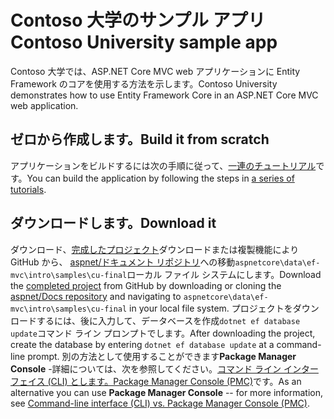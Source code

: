 # <a name="contoso-university-sample-app"></a><span data-ttu-id="11230-101">Contoso 大学のサンプル アプリ</span><span class="sxs-lookup"><span data-stu-id="11230-101">Contoso University sample app</span></span>

<span data-ttu-id="11230-102">Contoso 大学では、ASP.NET Core MVC web アプリケーションに Entity Framework のコアを使用する方法を示します。</span><span class="sxs-lookup"><span data-stu-id="11230-102">Contoso University demonstrates how to use Entity Framework Core in an ASP.NET Core MVC web application.</span></span>

## <a name="build-it-from-scratch"></a><span data-ttu-id="11230-103">ゼロから作成します。</span><span class="sxs-lookup"><span data-stu-id="11230-103">Build it from scratch</span></span>

<span data-ttu-id="11230-104">アプリケーションをビルドするには次の手順に従って、[一連のチュートリアル](https://docs.microsoft.com/aspnet/core/data/ef-mvc/intro)です。</span><span class="sxs-lookup"><span data-stu-id="11230-104">You can build the application by following the steps in [a series of tutorials](https://docs.microsoft.com/aspnet/core/data/ef-mvc/intro).</span></span>

## <a name="download-it"></a><span data-ttu-id="11230-105">ダウンロードします。</span><span class="sxs-lookup"><span data-stu-id="11230-105">Download it</span></span>

<span data-ttu-id="11230-106">ダウンロード、[完成したプロジェクト](https://github.com/aspnet/Docs/tree/master/aspnetcore/data/ef-mvc/intro/samples/cu-final)ダウンロードまたは複製機能により GitHub から、 [aspnet/ドキュメント リポジトリ](https://github.com/aspnet/Docs)への移動`aspnetcore\data\ef-mvc\intro\samples\cu-final`ローカル ファイル システムにします。</span><span class="sxs-lookup"><span data-stu-id="11230-106">Download the [completed project](https://github.com/aspnet/Docs/tree/master/aspnetcore/data/ef-mvc/intro/samples/cu-final) from GitHub by downloading or cloning the [aspnet/Docs repository](https://github.com/aspnet/Docs) and navigating to `aspnetcore\data\ef-mvc\intro\samples\cu-final` in your local file system.</span></span>  <span data-ttu-id="11230-107">プロジェクトをダウンロードするには、後に入力して、データベースを作成`dotnet ef database update`コマンド ライン プロンプトでします。</span><span class="sxs-lookup"><span data-stu-id="11230-107">After downloading the project, create the database by entering `dotnet ef database update` at a command-line prompt.</span></span> <span data-ttu-id="11230-108">別の方法として使用することができます**Package Manager Console** -詳細については、次を参照してください。[コマンド ライン インターフェイス (CLI) とします。Package Manager Console (PMC)](https://docs.microsoft.com/aspnet/core/data/ef-mvc/migrations#command-line-interface-cli-vs-package-manager-console-pmc)です。</span><span class="sxs-lookup"><span data-stu-id="11230-108">As an alternative you can use **Package Manager Console** -- for more information, see [Command-line interface (CLI) vs. Package Manager Console (PMC)](https://docs.microsoft.com/aspnet/core/data/ef-mvc/migrations#command-line-interface-cli-vs-package-manager-console-pmc).</span></span>
